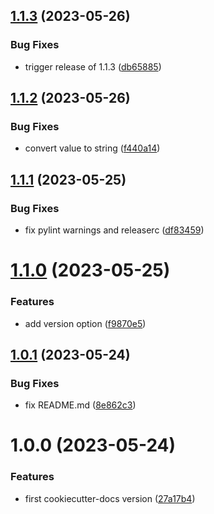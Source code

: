 ## [1.1.3](https://git.sk5.io/skale-5/docker-images/cookiecutter-docs/compare/v1.1.2...v1.1.3) (2023-05-26)


### Bug Fixes

* trigger release of 1.1.3 ([db65885](https://git.sk5.io/skale-5/docker-images/cookiecutter-docs/commit/db65885552a6b93203876f47241a8a590894e46e))

## [1.1.2](https://git.sk5.io/skale-5/docker-images/cookiecutter-docs/compare/v1.1.1...v1.1.2) (2023-05-26)


### Bug Fixes

* convert value to string ([f440a14](https://git.sk5.io/skale-5/docker-images/cookiecutter-docs/commit/f440a14c77bdccaad39344a3310354ffdf3545d0))

## [1.1.1](https://git.sk5.io/skale-5/docker-images/cookiecutter-docs/compare/v1.1.0...v1.1.1) (2023-05-25)


### Bug Fixes

* fix pylint warnings and releaserc ([df83459](https://git.sk5.io/skale-5/docker-images/cookiecutter-docs/commit/df83459f077db5851144c96b6ad854cd6d7c61e7))

# [1.1.0](https://git.sk5.io/skale-5/docker-images/cookiecutter-docs/compare/v1.0.1...v1.1.0) (2023-05-25)


### Features

* add version option ([f9870e5](https://git.sk5.io/skale-5/docker-images/cookiecutter-docs/commit/f9870e5591ee20123ef51ebbebecf9fab0cec18a))

## [1.0.1](https://git.sk5.io/skale-5/docker-images/cookiecutter-docs/compare/v1.0.0...v1.0.1) (2023-05-24)


### Bug Fixes

* fix README.md ([8e862c3](https://git.sk5.io/skale-5/docker-images/cookiecutter-docs/commit/8e862c33e77404b2717dcc5426f52b6aa03662ca))

# 1.0.0 (2023-05-24)


### Features

* first cookiecutter-docs version ([27a17b4](https://git.sk5.io/skale-5/docker-images/cookiecutter-docs/commit/27a17b40ef96dab2cca1fb49515763b6c1de7228))
